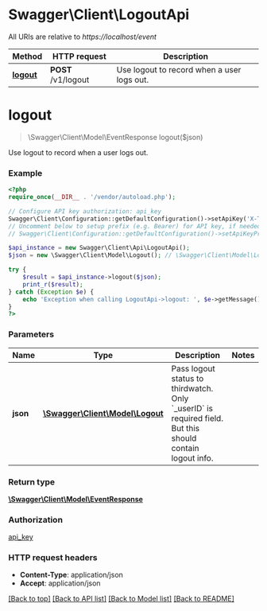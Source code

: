 # Swagger\Client\LogoutApi

All URIs are relative to *https://localhost/event*

Method | HTTP request | Description
------------- | ------------- | -------------
[**logout**](LogoutApi.md#logout) | **POST** /v1/logout | Use logout to record when a user logs out.


# **logout**
> \Swagger\Client\Model\EventResponse logout($json)

Use logout to record when a user logs out.

### Example
```php
<?php
require_once(__DIR__ . '/vendor/autoload.php');

// Configure API key authorization: api_key
Swagger\Client\Configuration::getDefaultConfiguration()->setApiKey('X-THIRDWATCH-API-KEY', 'YOUR_API_KEY');
// Uncomment below to setup prefix (e.g. Bearer) for API key, if needed
// Swagger\Client\Configuration::getDefaultConfiguration()->setApiKeyPrefix('X-THIRDWATCH-API-KEY', 'Bearer');

$api_instance = new Swagger\Client\Api\LogoutApi();
$json = new \Swagger\Client\Model\Logout(); // \Swagger\Client\Model\Logout | Pass logout status to thirdwatch. Only `_userID` is required field. But this should contain logout info.

try {
    $result = $api_instance->logout($json);
    print_r($result);
} catch (Exception $e) {
    echo 'Exception when calling LogoutApi->logout: ', $e->getMessage(), PHP_EOL;
}
?>
```

### Parameters

Name | Type | Description  | Notes
------------- | ------------- | ------------- | -------------
 **json** | [**\Swagger\Client\Model\Logout**](../Model/Logout.md)| Pass logout status to thirdwatch. Only &#x60;_userID&#x60; is required field. But this should contain logout info. |

### Return type

[**\Swagger\Client\Model\EventResponse**](../Model/EventResponse.md)

### Authorization

[api_key](../../README.md#api_key)

### HTTP request headers

 - **Content-Type**: application/json
 - **Accept**: application/json

[[Back to top]](#) [[Back to API list]](../../README.md#documentation-for-api-endpoints) [[Back to Model list]](../../README.md#documentation-for-models) [[Back to README]](../../README.md)

